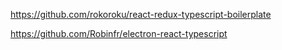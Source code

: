 https://github.com/rokoroku/react-redux-typescript-boilerplate



https://github.com/Robinfr/electron-react-typescript